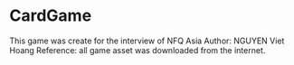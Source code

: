 # CardGame
This game was create for the interview of NFQ Asia
Author: NGUYEN Viet Hoang
Reference: all game asset was downloaded from the internet.
